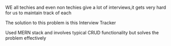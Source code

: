 WE all techies and even non techies give a lot of interviews,it gets very hard for us to maintain track of each

The solution to this problem is this Interview Tracker

Used MERN stack and involves typical CRUD functionality but solves the problem effectively
